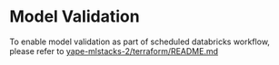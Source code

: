 # Model Validation
To enable model validation as part of scheduled databricks workflow, please refer to [yape-mlstacks-2/terraform/README.md](../terraform/README.md#setting-up-model-validation)
